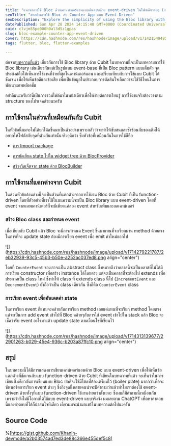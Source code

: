```yaml
---
title: "แนะนำการใช้ Bloc ด้วยเคานท์เตอร์แอพแบบต้นฉบับด้วย event-driven ในไฟล์เดียวจบๆ (เหมือนเดิม)"
seoTitle: "ตัวอย่างการใช้ Bloc กับ Counter App แบบ Event-Driven"
seoDescription: "Explore the simplicity of using the Bloc library with an event-driven counter app, comparing it to the Cubit approach for clarity"
datePublished: Sun Apr 28 2024 14:15:48 GMT+0000 (Coordinated Universal Time)
cuid: clvjm55pe000h0al3d5z1gpas
slug: bloc-example-counter-app-event-driven
cover: https://cdn.hashnode.com/res/hashnode/image/upload/v1714215494856/b1563d2e-ef16-4eaf-b9b2-5a1113f8c986.webp
tags: flutter, bloc, flutter-examples

---
```


ต่อจาก[บทความที่แล้ว](https://blog.nintech.dev/bloc-example-counter-app) เกี่ยวกับการใช้ Bloc library ด้วย Cubit ในบทความนี้จะเป็นบทความการใช้ Bloc library เช่นเดียวกันแต่เป็นรูปแบบ event-base ที่เป็น Bloc pattern แบบเต็มตัว จุดประสงค์คือให้เห็นการใช้งานที่ง่ายที่สุดในเคาน์เตอร์แอพ และเปรียบเทียบกับการใช้แบบ Cubit ได้ชัดเจน เพื่อให้เห็นข้อดีและข้อเสีย เพื่อเป็นข้อมูลในประกอบการตัดสินใจเลือกว่าจะใช้วิธีไหนในการพัฒนาแอพพลิเคชั่น

อย่าลืมนะครับว่านี่เป็นการรวมไฟล์มาในหน้าเดียวเพื่อให้ง่ายต่อการเรียนรู้ การใช้งานจริงต้องวางตาม structure ของโปรเจคด้วยนะครับ

## การใช้งานในส่วนที่เหมือนกันกับ Cubit

ในหัวข้อนี้ผมจะไม่ได้ยกโค้ดขึ้นมาเป็นตัวอย่างเพราะกลัวว่าจะทำให้ซับสนและซ้ำซ้อนกับของเดิมได้ อยากให้โฟกัสกับจุดที่ต่างกันเท่านั้นจริงๆดีกว่า ซึ่งหัวข้อที่เหมือนกันในการใช้ก็คือ

* [การ Import package](https://blog.nintech.dev/bloc-example-counter-app#heading-import-package)
    
* [การยัดเยียด state ไปใน widget tree ด้วย BlocProvider](https://blog.nintech.dev/bloc-example-counter-app#heading-cubit-widget-tree-blocprovider)
    
* [สร้างวิดเจ็ตจาก state ด้วย BlocBuilder](https://blog.nintech.dev/bloc-example-counter-app#heading-state-cubit-blocbuilder)
    

## การใช้งานที่แตกต่างจาก Cubit

ในส่วนหัวข้อด้านล่างนี้จะเป็นส่วนที่แตกต่างจากการใช้งาน Bloc ด้วย Cubit ทีเป็น function-driven โดยที่ตัวอย่างที่เราใช้ในบนความนี้จะเป็น Bloc library แบบ event-driven โดยที่ event จากแอพเคาน์เตอร์ก็จะมีเพียงแค่สอง event สำหรับเพิ่มและลดเคาน์เตอร์

### สร้าง Bloc class และกำหนด event

เมื่อเทียบกับ Cubit แล้ว Bloc จะมีการกำหนด Event ขึ้นมาแทนที่จะเรียกผ่าน method ด้วยตรง ในการที่จะ update state ต้องมีการเรียก event เพื่อ emit ค่าใหม่ออกไป

![](https://cdn.hashnode.com/res/hashnode/image/upload/v1714279221787/2eb32939-93c5-45b3-b50e-a252ac037ed8.png align="center")

โดยที่ `CounterEvent` ของเราจะเป็น abstract class ซึ่งหมายถึงว่าคลาสนี้จะเป็นคลาสที่ไม่ได้มีการเรียก constructor เพื่อสร้าง instance ได้โดยตรง แต่จะเป็นคลาสที่จะต้องไป extends เพื่อประกาศเป็น class ใหม่ ซึ่งทำให้ class ที่ extends class นี้ไป (`IncrementEvent` และ `DecrementEvent`) ยังถือว่าเป็น class เดียวกัน ซึ่งก็คือ `CounterEvent` class

### การเรียก event เพื่ออัพเดตค่า state

ในการเรียก event ก็แทบจะคล้ายกับการเรียก method เลยแต่แทนที่จะเรียก method โดยตรง แต่จะเป็นการ add event เข้าไปที่ Bloc คล้ายๆกับการใส่ event เข้าไปใน stack แล้ว Bloc จะเช็คว่ารับ event อะไรมาแล้ว update state ตามเงื่อนไขที่เขียนไว้

![](https://cdn.hashnode.com/res/hashnode/image/upload/v1714313139677/22901263-b029-45e4-936c-b203a87ffc10.png align="center")

## สรุป

ในบทความนี้ได้มีการแสดงการเขียนเคาน์เตอร์แอพด้วย Bloc แบบ event-driven เพื่อให้เห็นข้อแตกต่างที่ชัดเจนกับแบบ function-driven ด้วย Cubit ที่เขียนในบทความที่แล้ว จะเห็นว่าในการเขียนสิ่งเดียวกันการเขียนแบบ Bloc ปกติจะใช้มีโค้ดที่ต้องเตรียมไว้ (boiler plate) มากกว่าเพื่อจะซัพพอร์ตการเรียก event ต่างๆ ซึ่งถึงจุดนี้หลายคนน่าจะมีคำถามว่าแล้วทำไมเราต้องใช้ event-driven ด้วยทั้งๆที่แบบ function-driven ใช้งานง่ายกว่าตั้งเยอะ ซึ่งผมก็มีคำถามนี้เหมือนกัน เพราะว่ายังไม่มีโอกาสได้ใช้แบบ event-driven แบบจริงจัง ผมเลยถาม ChatGPT เพื่อหาคำตอบนี้และคำตอบที่ได้ก็น่าสนใจทีเดียว เดี๋ยวผมจะนำมาแชร์ในบทความต่อไปนะครับ

## Source Code

%[https://gist.github.com/Khanin-devmode/a2b03574ad7ed3de88c366e455def5c8]